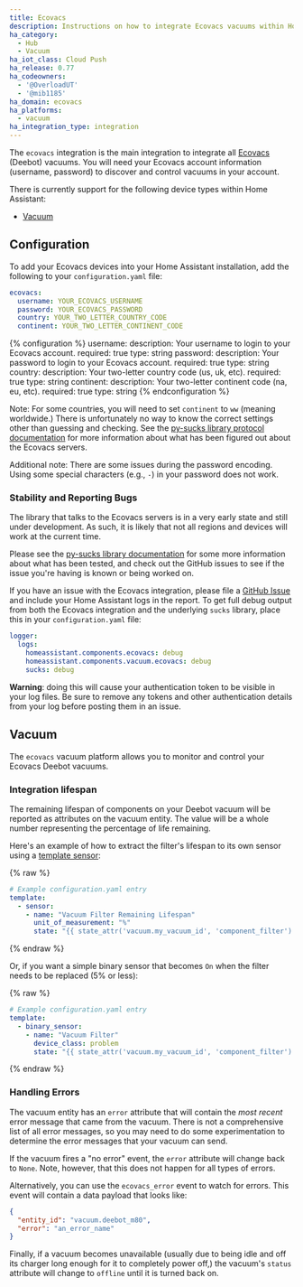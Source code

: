 ```yaml
---
title: Ecovacs
description: Instructions on how to integrate Ecovacs vacuums within Home Assistant.
ha_category:
  - Hub
  - Vacuum
ha_iot_class: Cloud Push
ha_release: 0.77
ha_codeowners:
  - '@OverloadUT'
  - '@mib1185'
ha_domain: ecovacs
ha_platforms:
  - vacuum
ha_integration_type: integration
---
```


The `ecovacs` integration is the main integration to integrate all [Ecovacs](https://www.ecovacs.com) (Deebot) vacuums. You will need your Ecovacs account information (username, password) to discover and control vacuums in your account.

There is currently support for the following device types within Home Assistant:

- [Vacuum](#vacuum)

## Configuration

To add your Ecovacs devices into your Home Assistant installation, add the following to your `configuration.yaml` file:

```yaml
ecovacs:
  username: YOUR_ECOVACS_USERNAME
  password: YOUR_ECOVACS_PASSWORD
  country: YOUR_TWO_LETTER_COUNTRY_CODE
  continent: YOUR_TWO_LETTER_CONTINENT_CODE
```

{% configuration %}
username:
  description: Your username to login to your Ecovacs account.
  required: true
  type: string
password:
  description: Your password to login to your Ecovacs account.
  required: true
  type: string
country:
  description: Your two-letter country code (us, uk, etc).
  required: true
  type: string
continent:
  description: Your two-letter continent code (na, eu, etc).
  required: true
  type: string
{% endconfiguration %}

Note: For some countries, you will need to set `continent` to `ww` (meaning worldwide.) There is unfortunately no way to know the correct settings other than guessing and checking. See the [py-sucks library protocol documentation](https://github.com/mib1185/py-sucks/blob/master/protocol.md) for more information about what has been figured out about the Ecovacs servers.

Additional note: There are some issues during the password encoding. Using some special characters (e.g., `-`) in your password does not work.

### Stability and Reporting Bugs

The library that talks to the Ecovacs servers is in a very early state and still under development. As such, it is likely that not all regions and devices will work at the current time.

Please see the [py-sucks library documentation](https://github.com/mib1185/py-sucks) for some more information about what has been tested, and check out the GitHub issues to see if the issue you're having is known or being worked on.

If you have an issue with the Ecovacs integration, please file a [GitHub Issue](https://github.com/home-assistant/home-assistant/issues) and include your Home Assistant logs in the report. To get full debug output from both the Ecovacs integration and the underlying `sucks` library, place this in your `configuration.yaml` file:

```yaml
logger:
  logs:
    homeassistant.components.ecovacs: debug
    homeassistant.components.vacuum.ecovacs: debug
    sucks: debug
```

**Warning**: doing this will cause your authentication token to be visible in your log files. Be sure to remove any tokens and other authentication details from your log before posting them in an issue.


## Vacuum

The `ecovacs` vacuum platform allows you to monitor and control your Ecovacs Deebot vacuums.

### Integration lifespan

The remaining lifespan of components on your Deebot vacuum will be reported as attributes on the vacuum entity. The value will be a whole number representing the percentage of life remaining.

Here's an example of how to extract the filter's lifespan to its own sensor using a [template sensor](/integrations/template):

{% raw %}

```yaml
# Example configuration.yaml entry
template:
  - sensor:
    - name: "Vacuum Filter Remaining Lifespan"
      unit_of_measurement: "%"
      state: "{{ state_attr('vacuum.my_vacuum_id', 'component_filter') }}"
```

{% endraw %}

Or, if you want a simple binary sensor that becomes `On` when the filter needs to be replaced (5% or less):

{% raw %}

```yaml
# Example configuration.yaml entry
template:
  - binary_sensor:
    - name: "Vacuum Filter"
      device_class: problem
      state: "{{ state_attr('vacuum.my_vacuum_id', 'component_filter') <= 5 }}"
```

{% endraw %}

### Handling Errors

The vacuum entity has an `error` attribute that will contain the _most recent_ error message that came from the vacuum. There is not a comprehensive list of all error messages, so you may need to do some experimentation to determine the error messages that your vacuum can send.

If the vacuum fires a "no error" event, the `error` attribute will change back to `None`. Note, however, that this does not happen for all types of errors.

Alternatively, you can use the `ecovacs_error` event to watch for errors. This event will contain a data payload that looks like:

```json
{
  "entity_id": "vacuum.deebot_m80",
  "error": "an_error_name"
}
```

Finally, if a vacuum becomes unavailable (usually due to being idle and off its charger long enough for it to completely power off,) the vacuum's `status` attribute will change to `offline` until it is turned back on.
